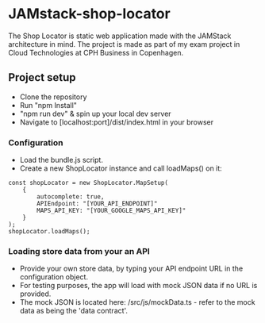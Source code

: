 # JAMstack-shop-locator
The Shop Locator is static web application made with the JAMStack architecture in mind. The project is made as part of my exam project in Cloud Technologies at CPH Business in Copenhagen.
## Project setup
- Clone the repository
- Run "npm Install"
- "npm run dev" & spin up your local dev server
- Navigate to [localhost:port]/dist/index.html in your browser

### Configuration
- Load the bundle.js script.
- Create a new ShopLocator instance and call loadMaps() on it:
```
const shopLocator = new ShopLocator.MapSetup(
	{
		autocomplete: true,
		APIEndpoint: "[YOUR_API_ENDPOINT]"
		MAPS_API_KEY: "[YOUR_GOOGLE_MAPS_API_KEY]"
	}
);
shopLocator.loadMaps();
```

### Loading store data from your an API
- Provide your own store data, by typing your API endpoint URL in the configuration object.
- For testing purposes, the app will load with mock JSON data if no URL is provided.
- The mock JSON is located here: /src/js/mockData.ts - refer to the mock data as being the 'data contract'.
